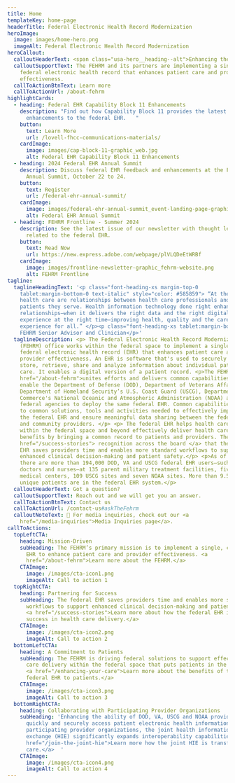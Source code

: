 ```yaml
---
title: Home
templateKey: home-page
headerTitle: Federal Electronic Health Record Modernization
heroImage:
  image: images/home-hero.png
  imageAlt: Federal Electronic Health Record Modernization
heroCallout:
  calloutHeaderText: <span class="usa-hero__heading--alt">Enhancing the Care Experience</span>
  calloutSupportText: The FEHRM and its partners are implementing a single, common
    federal electronic health record that enhances patient care and provider
    effectiveness.
  callToActionBtnText: Learn more
  callToActionUrl: /about-fehrm
highlightCards:
  - heading: Federal EHR Capability Block 11 Enhancements
    description: "Find out how Capability Block 11 provides the latest updates and
      enhancements to the federal EHR.   "
    button:
      text: Learn More
      url: /lovell-fhcc-communications-materials/
    cardImage:
      image: images/cap-block-11-graphic_web.jpg
      alt: Federal EHR Capability Block 11 Enhancements
  - heading: 2024 Federal EHR Annual Summit
    description: Discuss federal EHR feedback and enhancements at the Federal EHR
      Annual Summit, October 22 to 24.
    button:
      text: Register
      url: /federal-ehr-annual-summit/
    cardImage:
      image: images/federal-ehr-annual-summit_event-landing-page-graphic.png
      alt: Federal EHR Annual Summit
  - heading: FEHRM Frontline - Summer 2024
    description: See the latest issue of our newsletter with thought leadership
      related to the federal EHR.
    button:
      text: Read Now
      url: https://new.express.adobe.com/webpage/plVLQDeEtWRBf
    cardImage:
      image: images/frontline-newsletter-graphic_fehrm-website.png
      alt: FEHRM Frontline
tagline:
  taglineHeadingText: '<p class="font-heading-xs margin-top-0
    tablet:margin-bottom-0 text-italic" style="color: #585859"> “At the heart of
    health care are relationships between health care professionals and the
    patients they serve. Health information technology done right enhances those
    relationships—when it delivers the right data and the right digital
    experience at the right time—improving health, quality and the care
    experience for all.” </p><p class="font-heading-xs tablet:margin-bottom-0">–
    FEHRM Senior Advisor and Clinician</p>'
  taglineDescription: <p> The Federal Electronic Health Record Modernization
    (FEHRM) office works within the federal space to implement a single, common
    federal electronic health record (EHR) that enhances patient care and
    provider effectiveness. An EHR is software that's used to securely document,
    store, retrieve, share and analyze information about individual patient
    care. It enables a digital version of a patient record. <p>The FEHRM <a
    href="/about-fehrm">unites efforts and delivers common capabilities</a> that
    enable the Department of Defense (DOD), Department of Veterans Affairs (VA),
    Department of Homeland Security’s U.S. Coast Guard (USCG), Department of
    Commerce's National Oceanic and Atmospheric Administration (NOAA) and other
    federal agencies to deploy the same federal EHR. Common capabilities refer
    to common solutions, tools and activities needed to effectively implement
    the federal EHR and ensure meaningful data sharing between the federal EHR
    and community providers. </p> <p> The federal EHR helps health care systems
    within the federal space and beyond effectively deliver health care and
    benefits by bringing a common record to patients and providers. There is <a
    href="/success-stories"> recognition across the board </a> that the federal
    EHR saves providers time and enables more standard workflows to support
    enhanced clinical decision-making and patient safety.</p> <p>As of today,
    there are more than 194,000 DOD, VA and USCG federal EHR users—such as
    doctors and nurses—at 135 parent military treatment facilities, five VA
    medical centers, 109 USCG sites and seven NOAA sites. More than 9.5 million
    unique patients are in the federal EHR system.</p>
  calloutHeaderText: Got a question?
  calloutSupportText: Reach out and we will get you an answer.
  callToActionBtnText: Contact us
  callToActionUrl: /contact-us#askTheFehrm
  calloutNoteText: 📰 For media inquiries, check out our <a
    href="/media-inquiries">Media Inquiries page</a>.
callToActions:
  topLeftCTA:
    heading: Mission-Driven
    subHeading: The FEHRM’s primary mission is to implement a single, common federal
      EHR to enhance patient care and provider effectiveness. <a
      href="/about-fehrm">Learn more about the FEHRM.</a>
    CTAImage:
      image: /images/cta-icon1.png
      imageAlt: Call to action 1
  topRightCTA:
    heading: Partnering for Success
    subHeading: The federal EHR saves providers time and enables more standard
      workflows to support enhanced clinical decision-making and patient safety.
      <a href="/success-stories">Learn more about how the federal EHR is driving
      success in health care delivery.</a>
    CTAImage:
      image: /images/cta-icon2.png
      imageAlt: Call to action 2
  bottomLeftCTA:
    heading: A Commitment to Patients
    subHeading: The FEHRM is driving federal solutions to support effective health
      care delivery within the federal space that puts patients in the center.
      <a href="/enhancing-your-care">Learn more about the benefits of the
      federal EHR to patients.</a>
    CTAImage:
      image: /images/cta-icon3.png
      imageAlt: Call to action 3
  bottomRightCTA:
    heading: Collaborating with Participating Provider Organizations
    subHeading: 'Enhancing the ability of DOD, VA, USCG and NOAA providers to
      quickly and securely access patient electronic health information from
      participating provider organizations, the joint health information
      exchange (HIE) significantly expands interoperability capabilities. <a
      href="/join-the-joint-hie">Learn more how the joint HIE is transforming
      care.</a>  '
    CTAImage:
      image: /images/cta-icon4.png
      imageAlt: Call to action 4
---
```

